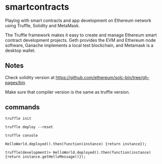 # smartcontracts

Playing with smart contracts and app development on Ethereum network using Truffle, Solidity and MetaMask.

The Truffle framework makes it easy to create and manage Ethereum smart contract development projects. Geth provides the EVM and Ethereum node software, Ganache implements a local test blockchain, and Metamask is a desktop wallet.

## Notes

Check solidity version at https://github.com/ethereum/solc-bin/tree/gh-pages/bin

Make sure that compiler version is the same as truffle version.

## commands

```
truffle init

truffle deploy --reset

truffle console

HelloWorld.deployed().then(function(instance) {return instance});

truffle(development)> HelloWorld.deployed().then(function(instance) {return instance.getHelloMessage()});

```

